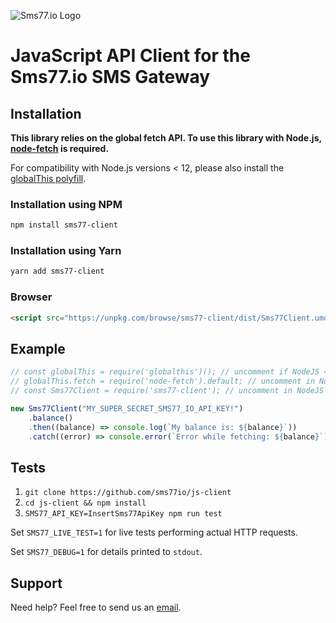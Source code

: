 ![Sms77.io Logo](https://www.sms77.io/wp-content/uploads/2019/07/sms77-Logo-400x79.png "Sms77.io Logo")

# JavaScript API Client for the Sms77.io SMS Gateway

## Installation

**This library relies on the global fetch API.
To use this library with Node.js, [node-fetch](https://github.com/node-fetch/node-fetch) is required.**

For compatibility with Node.js versions < 12, please also install the [globalThis polyfill](https://github.com/es-shims/globalThis).

### Installation using NPM

```bash
npm install sms77-client
```

### Installation using Yarn

```bash
yarn add sms77-client
```

### Browser

```html
<script src="https://unpkg.com/browse/sms77-client/dist/Sms77Client.umd.js"></script>
```

## Example

```javascript
// const globalThis = require('globalthis')(); // uncomment if NodeJS < NodeJS versions < 12
// globalThis.fetch = require('node-fetch').default; // uncomment in NodeJS environments
// const Sms77Client = require('sms77-client'); // uncomment in NodeJS environments

new Sms77Client("MY_SUPER_SECRET_SMS77_IO_API_KEY!")
	.balance()
	.then((balance) => console.log(`My balance is: ${balance}`))
	.catch((error) => console.error(`Error while fetching: ${balance}`));
```

## Tests

1. `git clone https://github.com/sms77io/js-client`
2. `cd js-client && npm install`
3. `SMS77_API_KEY=InsertSms77ApiKey npm run test`

Set `SMS77_LIVE_TEST=1` for live tests performing actual HTTP requests.

Set `SMS77_DEBUG=1` for details printed to `stdout`.

## Support

Need help? Feel free to send us an <a href='mailto: support@sms77.io'>email</a>.
